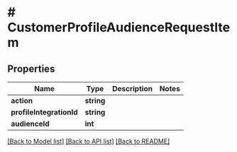 # # CustomerProfileAudienceRequestItem

## Properties

Name | Type | Description | Notes
------------ | ------------- | ------------- | -------------
**action** | **string** |  | 
**profileIntegrationId** | **string** |  | 
**audienceId** | **int** |  | 

[[Back to Model list]](../../README.md#documentation-for-models) [[Back to API list]](../../README.md#documentation-for-api-endpoints) [[Back to README]](../../README.md)


